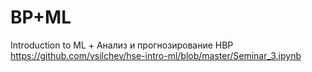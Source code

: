 # ВР+ML
Introduction to ML + Анализ и прогнозирование НВР
https://github.com/vsilchev/hse-intro-ml/blob/master/Seminar_3.ipynb
